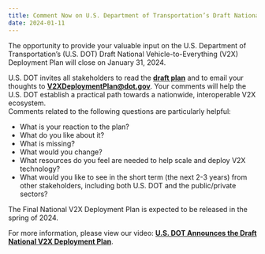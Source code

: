 ```yaml
---
title: Comment Now on U.S. Department of Transportation’s Draft National Vehicle-to-Everything Deployment Plan
date: 2024-01-11
---
```


The opportunity to provide your valuable input on the U.S. Department of Transportation’s (U.S. DOT) Draft National Vehicle-to-Everything (V2X) Deployment Plan will close on January 31, 2024.

U.S. DOT invites all stakeholders to read the [**draft plan**](https://www.its.dot.gov/research_areas/emerging_tech/pdf/Accelerate_V2X_Deployment.pdf) and to email your thoughts to [**V2XDeploymentPlan@dot.gov**](mailto:V2XDeploymentPlan@dot.gov). Your comments will help the U.S. DOT establish a practical path towards a nationwide, interoperable V2X ecosystem.  
Comments related to the following questions are particularly helpful:

-   What is your reaction to the plan?
-   What do you like about it?
-   What is missing?
-   What would you change?
-   What resources do you feel are needed to help scale and deploy V2X technology?
-   What would you like to see in the short term (the next 2-3 years) from other stakeholders, including both U.S. DOT and the public/private sectors?

The Final National V2X Deployment Plan is expected to be released in the spring of 2024.

For more information, please view our video: [**U.S. DOT Announces the Draft National V2X Deployment Plan**](https://www.youtube.com/watch?v=4AL_Yc9Nrks&t=242s).
